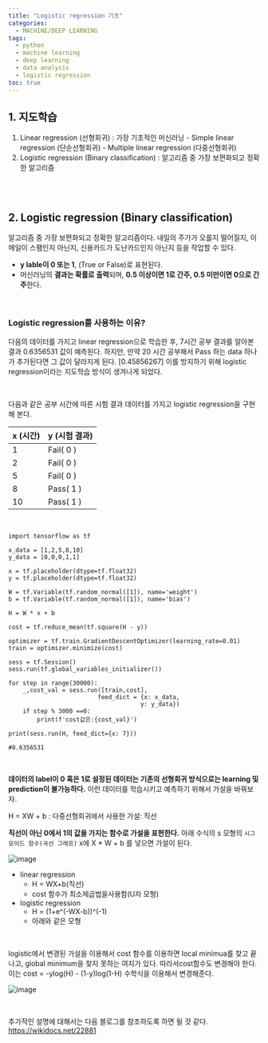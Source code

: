 ```yaml
---
title: "Logistic regression 기초"
categories: 
  - MACHINE/DEEP LEARNING
tags:
  - python
  - machine learning
  - deep learning
  - data analysis
  - logistic regression
toc: true
---
```


## 1. 지도학습

1. Linear regression (선형회귀)
   : 가장 기초적인 머신러닝
   \- Simple linear regression (단순선형회귀)
   \- Multiple linear regression (다중선형회귀)
2. Logistic regression (Binary classification)
   : 알고리즘 중 가장 보편화되고 정확한 알고리즘

<br><br>

## 2. Logistic regression (Binary classification)

알고리즘 중 가장 보편화되고 정확한 알고리즘이다. 내일의 주가가 오를지 떨어질지, 이메일이 스팸인지 아닌지, 신용카드가 도난카드인지 아닌지 등을 작업할 수 있다.

- **y lable이 0 또는 1**, (True or False)로 표현된다.
- 머신러닝의 **결과는 확률로 출력**되며, **0.5 이상이면 1로 간주, 0.5 미만이면 0으로 간주**한다. 

<br>

### Logistic regression를 사용하는 이유?

다음의 데이터를 가지고 linear regression으로 학습한 후, 7시간 공부 결과를 알아본 결과 0.6356531 값이 예측된다. 하지만, 만약 20 시간 공부해서 Pass 하는 data 하나가 추가된다면 그 값이 달라지게 된다. [0.45856267]
이를 방지하기 위해 logistic regression이라는 지도학습 방식이 생겨나게 되었다. 

 <br>

다음과 같은 공부 시간에 따른 시험 결과 데이터를 가지고 logistic regression을 구현해 본다. 

| x (시간) | y (시험 결과) |
| -------- | ------------- |
| 1        | Fail( 0 )     |
| 2        | Fail( 0 )     |
| 5        | Fail( 0 )     |
| 8        | Pass( 1 )     |
| 10       | Pass( 1 )     |

 <br>

```
import tensorflow as tf

x_data = [1,2,5,8,10]
y_data = [0,0,0,1,1]

x = tf.placeholder(dtype=tf.float32)
y = tf.placeholder(dtype=tf.float32)

W = tf.Variable(tf.random_normal([1]), name='weight')
b = tf.Variable(tf.random_normal([1]), name='bias')

H = W * x + b

cost = tf.reduce_mean(tf.square(H - y))

optimizer = tf.train.GradientDescentOptimizer(learning_rate=0.01)
train = optimizer.minimize(cost)

sess = tf.Session()
sess.run(tf.global_variables_initializer())

for step in range(30000):
    _,cost_val = sess.run([train,cost],
                         feed_dict = {x: x_data,
                                     y: y_data})
    if step % 3000 ==0:
        print(f'cost값은:{cost_val}')
        
print(sess.run(H, feed_dict={x: 7})) 

#0.6356531
```

<br>

**데이터의 label이 0 혹은 1로 설정된 데이터는 기존의 선형회귀 방식으로는 learning 및 prediction이 불가능하다.** 이런 데이터를 학습시키고 예측하기 위해서 가설을 바꿔보자.

H = XW + b : 다중선형회귀에서 사용한 가설: 직선

**직선이 아닌 0에서 1의 값을 가지는 함수로 가설을 표현한다.**  아래 수식의 s 모형의 `시그모이드 함수(곡선 그래프)` x에 X * W + b 를 넣으면 가설이 된다.



![image](https://user-images.githubusercontent.com/58674365/94937750-f8fbde80-050a-11eb-926a-d2fbe2c82a8d.png)



- linear regression
  - H = WX+b(직선)
  - cost 함수가 최소제곱법을사용함(U자 모형)
- logistic regression
  - H = (1+e^(-WX-b))^(-1)
  - 아래와 같은 모형

 <br>

logistic에서 변경된 가설을 이용해서 cost 함수를 이용하면 local minimua를 찾고 끝나고, global minimum을 찾지 못하는 여지가 있다. 따라서cost함수도 변경해야 한다. 이는 cost = -ylog(H) - (1-y)log(1-H) 수학식을 이용해서 변경해준다. 



![image](https://user-images.githubusercontent.com/58674365/94937832-15981680-050b-11eb-9fd6-958b49a89877.png)

<br>

추가적인 설명에 대해서는 다음 블로그를 참조하도록 하면 될 것 같다.
https://wikidocs.net/22881